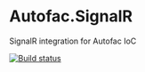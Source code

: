 # Autofac.SignalR
SignalR integration for Autofac IoC

[![Build status](https://ci.appveyor.com/api/projects/status/b90fy9gig8jxcq2g?svg=true)](https://ci.appveyor.com/project/Autofac/autofac-signalr)
